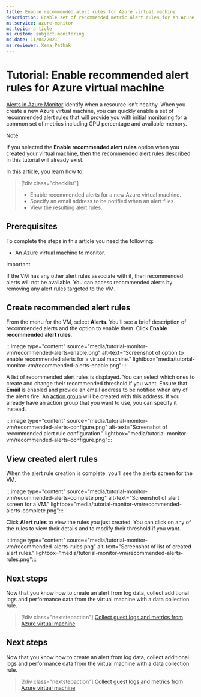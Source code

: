 ```yaml
---
title: Enable recommended alert rules for Azure virtual machine
description: Enable set of recommended metric alert rules for an Azure virtual machine.
ms.service: azure-monitor
ms.topic: article
ms.custom: subject-monitoring
ms.date: 11/04/2021
ms.reviewer: Xema Pathak
---
```


# Tutorial: Enable recommended alert rules for Azure virtual machine
[Alerts in Azure Monitor](../alerts/alerts-overview.md) identify when a resource isn't healthy. When you create a new Azure virtual machine, you can quickly enable a set of recommended alert rules that will provide you with initial monitoring for a common set of metrics including CPU percentage and available memory.

> [!NOTE]
> If you selected the **Enable recommended alert rules** option when you created your virtual machine, then the recommended alert rules described in this tutorial will already exist.

In this article, you learn how to:

> [!div class="checklist"]
> * Enable recommended alerts for a new Azure virtual machine.
> * Specify an email address to be notified when an alert files.
> * View the resulting alert rules.

## Prerequisites
To complete the steps in this article you need the following: 

- An Azure virtual machine to monitor.

> [!IMPORTANT]
> If the VM has any other alert rules associate with it, then recommended alerts will not be available. You can access recommended alerts by removing any alert rules targeted to the VM.


## Create recommended alert rules
From the menu for the VM, select **Alerts**. You'll see a brief description of recommended alerts and the option to enable them. Click **Enable recommended alert rules**.

:::image type="content" source="media/tutorial-monitor-vm/recommended-alerts-enable.png" alt-text="Screenshot of option to enable recommended alerts for a virtual machine." lightbox="media/tutorial-monitor-vm/recommended-alerts-enable.png":::


A list of recommended alert rules is displayed. You can select which ones to create and change their recommended threshold if you want. Ensure that **Email** is enabled and provide an email address to be notified when any of the alerts fire. An [action group](../alerts/action-groups.md) will be created with this address. If you already have an action group that you want to use, you can specify it instead.


:::image type="content" source="media/tutorial-monitor-vm/recommended-alerts-configure.png" alt-text="Screenshot of recommended alert rule configuration." lightbox="media/tutorial-monitor-vm/recommended-alerts-configure.png":::

## View created alert rules

When the alert rule creation is complete, you'll see the alerts screen for the VM. 

:::image type="content" source="media/tutorial-monitor-vm/recommended-alerts-complete.png" alt-text="Screenshot of alert screen for a VM." lightbox="media/tutorial-monitor-vm/recommended-alerts-complete.png":::

Click **Alert rules** to view the rules you just created. You can click on any of the rules to view their details and to modify their threshold if you want.

:::image type="content" source="media/tutorial-monitor-vm/recommended-alerts-rules.png" alt-text="Screenshot of list of created alert rules." lightbox="media/tutorial-monitor-vm/recommended-alerts-rules.png":::



## Next steps
Now that you know how to create an alert from log data, collect additional logs and performance data from the virtual machine with a data collection rule.

> [!div class="nextstepaction"]
> [Collect guest logs and metrics from Azure virtual machine](tutorial-monitor-vm-guest.md)



## Next steps
Now that you know how to create an alert from log data, collect additional logs and performance data from the virtual machine with a data collection rule.

> [!div class="nextstepaction"]
> [Collect guest logs and metrics from Azure virtual machine](tutorial-monitor-vm-guest.md)


